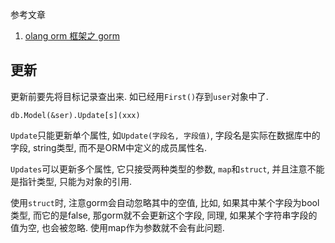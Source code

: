 参考文章

1. [olang orm 框架之 gorm](https://segmentfault.com/a/1190000013216540)


## 更新

更新前要先将目标记录查出来. 如已经用`First()`存到`user`对象中了.

`db.Model(&ser).Update[s](xxx)`

`Update`只能更新单个属性, 如`Update(字段名, 字段值)`, 字段名是实际在数据库中的字段, string类型, 而不是ORM中定义的成员属性名.

`Updates`可以更新多个属性, 它只接受两种类型的参数, `map`和`struct`, 并且注意不能是指针类型, 只能为对象的引用.

使用`struct`时, 注意gorm会自动忽略其中的空值, 比如, 如果其中某个字段为bool类型, 而它的是false, 那gorm就不会更新这个字段, 同理, 如果某个字符串字段的值为空, 也会被忽略. 使用map作为参数就不会有此问题.